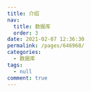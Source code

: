 ```yaml
---
title: 介绍
nav: 
  title: 数据库
  order: 3
date: 2021-02-07 12:36:30
permalink: /pages/646968/
categories: 
  - 数据库
tags: 
  - null
comment: true
---
```


